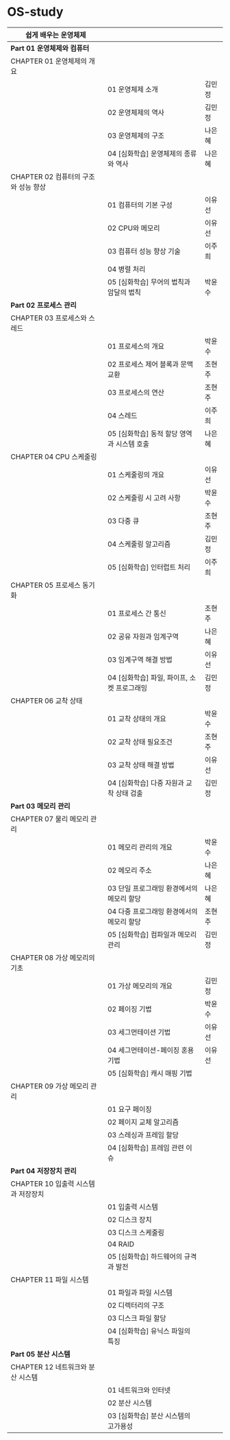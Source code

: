 # OS-study

| 쉽게 배우는 운영체제         |                             |     |
|---------------------------|-----------------------------|-----|
| __Part 01 운영체제와 컴퓨터__         |                             |     |
| CHAPTER 01 운영체제의 개요       |                             |     |
|                           | 01 운영체제 소개                  | 김민정 |
|                           | 02 운영체제의 역사                 | 김민정 |
|                           | 03 운영체제의 구조                 | 나은혜 |
|                           | 04 [심화학습] 운영체제의 종류와 역사      | 나은혜 |
| CHAPTER 02 컴퓨터의 구조와 성능 향상 |                             |     |
|                           | 01 컴퓨터의 기본 구성               | 이유선 |
|                           | 02 CPU와 메모리                 | 이유선 |
|                           | 03 컴퓨터 성능 향상 기술             | 이주희 |
|                           | 04 병렬 처리                    |     |
|                           | 05 [심화학습] 무어의 법칙과 암달의 법칙    | 박윤수 |
| __Part 02 프로세스 관리__           |                             |     |
| CHAPTER 03 프로세스와 스레드      |                             |     |
|                           | 01 프로세스의 개요                 | 박윤수 |
|                           | 02 프로세스 제어 블록과 문맥 교환        | 조현주 |
|                           | 03 프로세스의 연산                 | 조현주 |
|                           | 04 스레드                      | 이주희 |
|                           | 05 [심화학습] 동적 할당 영역과 시스템 호출  | 나은혜 |
| CHAPTER 04 CPU 스케줄링       |                             |     |
|                           | 01 스케줄링의 개요                 | 이유선 |
|                           | 02 스케줄링 시 고려 사항             | 박윤수 |
|                           | 03 다중 큐                     | 조현주 |
|                           | 04 스케줄링 알고리즘                | 김민정 |
|                           | 05 [심화학습] 인터럽트 처리           | 이주희 |
| CHAPTER 05 프로세스 동기화       |                             |     |
|                           | 01 프로세스 간 통신                | 조현주 |
|                           | 02 공유 자원과 임계구역              | 나은혜 |
|                           | 03 임계구역 해결 방법               | 이유선 |
|                           | 04 [심화학습] 파일, 파이프, 소켓 프로그래밍 | 김민정 |
| CHAPTER 06 교착 상태          |                             |     |
|                           | 01 교착 상태의 개요                | 박윤수 |
|                           | 02 교착 상태 필요조건               | 조현주 |
|                           | 03 교착 상태 해결 방법              | 이유선 |
|                           | 04 [심화학습] 다중 자원과 교착 상태 검출   | 김민정 |
| __Part 03 메모리 관리__            |                             |     |
| CHAPTER 07 물리 메모리 관리      |                             |     |
|                           | 01 메모리 관리의 개요               | 박윤수 |
|                           | 02 메모리 주소                   | 나은혜 |
|                           | 03 단일 프로그래밍 환경에서의 메모리 할당    | 나은혜 |
|                           | 04 다중 프로그래밍 환경에서의 메모리 할당    | 조현주 |
|                           | 05 [심화학습] 컴파일과 메모리 관리       | 김민정 |
| CHAPTER 08 가상 메모리의 기초     |                             |     |
|                           | 01 가상 메모리의 개요               | 김민정 |
|                           | 02 페이징 기법                   | 박윤수 |
|                           | 03 세그먼테이션 기법                | 이유선 |
|                           | 04 세그먼테이션-페이징 혼용 기법         | 이유선 |
|                           | 05 [심화학습] 캐시 매핑 기법          |     |
| CHAPTER 09 가상 메모리 관리      |                             |     |
|                           | 01 요구 페이징                   |     |
|                           | 02 페이지 교체 알고리즘              |     |
|                           | 03 스레싱과 프레임 할당              |     |
|                           | 04 [심화학습] 프레임 관련 이슈         |     |
| __Part 04 저장장치 관리__           |                             |     |
| CHAPTER 10 입출력 시스템과 저장장치  |                             |     |
|                           | 01 입출력 시스템                  |     |
|                           | 02 디스크 장치                   |     |
|                           | 03 디스크 스케줄링                 |     |
|                           | 04 RAID                     |     |
|                           | 05 [심화학습] 하드웨어의 규격과 발전      |     |
| CHAPTER 11 파일 시스템         |                             |     |
|                           | 01 파일과 파일 시스템               |     |
|                           | 02 디렉터리의 구조                 |     |
|                           | 03 디스크 파일 할당                |     |
|                           | 04 [심화학습] 유닉스 파일의 특징        |     |
| __Part 05 분산 시스템__            |                             |     |
| CHAPTER 12 네트워크와 분산 시스템   |                             |     |
|                           | 01 네트워크와 인터넷                |     |
|                           | 02 분산 시스템                   |     |
|                           | 03 [심화학습] 분산 시스템의 고가용성      |
